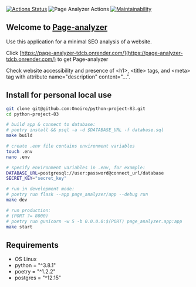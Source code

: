 [![Actions Status](https://github.com/Onoiro/python-project-83/workflows/hexlet-check/badge.svg)](https://github.com/Onoiro/python-project-83/actions)
![Page Analyzer Actions](https://github.com/Onoiro/python-project-83/actions/workflows/page-analyzer-check.yml/badge.svg)
[![Maintainability](https://api.codeclimate.com/v1/badges/3807cda22bbcca6fee03/maintainability)](https://codeclimate.com/github/Onoiro/python-project-83/maintainability)

## Welcome to [Page-analyzer](https://page-analyzer-tdcb.onrender.com/)
Use this application for a minimal SEO analysis of a website.

Click [https://page-analyzer-tdcb.onrender.com/](https://page-analyzer-tdcb.onrender.com/) to get Page-analyzer

Check website accessibility and presence of \<h1\>, \<title\> tags, and \<meta\> tag with attribute name="description" content="...".

## Install for personal local use
```bash
git clone git@github.com:Onoiro/python-project-83.git
cd python-project-83

# build app & connect to database:
# poetry install && psql -a -d $DATABASE_URL -f database.sql
make build

# create .env file contains environment variables
touch .env
nano .env

# specify environment variables in .env, for example:
DATABASE_URL=postgresql://user:password@connect_url/database
SECRET_KEY="secret_key"

# run in development mode:
# poetry run flask --app page_analyzer/app --debug run
make dev

# run production:
# (PORT ?= 8000)
# poetry run gunicorn -w 5 -b 0.0.0.0:$(PORT) page_analyzer.app:app
make start
```
## Requirements
* OS Linux  
* python = "^3.8.1"  
* poetry = "^1.2.2"  
* postgres = "^12.15"
